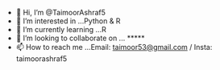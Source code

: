 - 👋 Hi, I’m @TaimoorAshraf5
- 👀 I’m interested in ...Python & R
- 🌱 I’m currently learning ...R
- 💞️ I’m looking to collaborate on ... *****
- 📫 How to reach me ...Email: taimoor53@gmail.com / Insta: taimoorashraf5

<!---
TaimoorAshraf5/TaimoorAshraf5 is a ✨ special ✨ repository because its `README.md` (this file) appears on your GitHub profile.
You can click the Preview link to take a look at your changes.
--->
